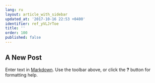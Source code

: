 ```yaml
---
lang: ru
layout: article_with_sidebar
updated_at: '2017-10-16 22:53 +0400'
identifier: ref_yVLJrToe
title: ''
order: 100
published: false
---
```

## A New Post

Enter text in [Markdown](http://daringfireball.net/projects/markdown/). Use the toolbar above, or click the **?** button for formatting help.
